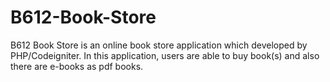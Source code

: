 # B612-Book-Store
B612 Book Store is an online book store application which developed by PHP/Codeigniter. In this application, users are able to buy book(s) and also there are e-books as pdf books.

